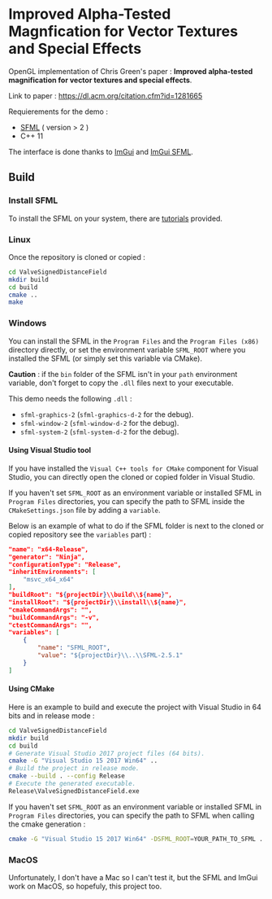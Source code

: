 # Improved Alpha-Tested Magnfication for Vector Textures and Special Effects

OpenGL implementation of Chris Green's paper : 
__Improved alpha-tested magnification for vector textures and special effects__.

Link to paper : https://dl.acm.org/citation.cfm?id=1281665

Requierements for the demo :
- [SFML](https://www.sfml-dev.org/index.php) ( version > 2 )
- C++ 11

The interface is done thanks to [ImGui](https://github.com/ocornut/imgui) and [ImGui SFML](https://github.com/eliasdaler/imgui-sfml).

## Build 

### Install SFML
To install the SFML on your system, there are 
[tutorials](https://www.sfml-dev.org/tutorials/2.5/#top) provided.

### Linux
Once the repository is cloned or copied :
```bash
cd ValveSignedDistanceField
mkdir build
cd build
cmake ..
make
```

### Windows

You can install the SFML in the ``Program Files`` and the ``Program Files (x86)`` directory directly,
or set the environment variable ``SFML_ROOT`` where you installed the SFML (or simply set this variable via CMake).

__Caution__ : if the ``bin`` folder of the SFML isn't in your ``path`` environment variable, don't forget
to copy the ``.dll`` files next to your executable.

This demo needs the following ``.dll`` :
- ``sfml-graphics-2`` (``sfml-graphics-d-2`` for the debug).
- ``sfml-window-2`` (``sfml-window-d-2`` for the debug).
- ``sfml-system-2`` (``sfml-system-d-2`` for the debug).

#### Using Visual Studio tool

If you have installed the ``Visual C++ tools for CMake`` component for Visual Studio, you can directly
open the cloned or copied folder in Visual Studio.

If you haven't set ``SFML_ROOT`` as an environment variable or installed SFML in ``Program Files``
directories, you can specify the path to SFML inside the ``CMakeSettings.json`` file by adding
a ``variable``.

Below is an example of what to do if the SFML folder is next to the cloned or copied repository see the ``variables`` part) :
```json
"name": "x64-Release",
"generator": "Ninja",
"configurationType": "Release",
"inheritEnvironments": [
    "msvc_x64_x64"
],
"buildRoot": "${projectDir}\\build\\${name}",
"installRoot": "${projectDir}\\install\\${name}",
"cmakeCommandArgs": "",
"buildCommandArgs": "-v",
"ctestCommandArgs": "",
"variables": [
    {
        "name": "SFML_ROOT",
        "value": "${projectDir}\\..\\SFML-2.5.1"
    }
]
```

#### Using CMake

Here is an example to build and execute the project with Visual Studio in 64 bits 
and in release mode :
```bash
cd ValveSignedDistanceField
mkdir build
cd build
# Generate Visual Studio 2017 project files (64 bits).
cmake -G "Visual Studio 15 2017 Win64" ..
# Build the project in release mode.
cmake --build . --config Release
# Execute the generated executable.
Release\ValveSignedDistanceField.exe
```

If you haven't set ``SFML_ROOT`` as an environment variable or installed SFML in ``Program Files``
directories, you can specify the path to SFML when calling the cmake generation : 
```bash
cmake -G "Visual Studio 15 2017 Win64" -DSFML_ROOT=YOUR_PATH_TO_SFML ..
```

### MacOS
Unfortunately, I don't have a Mac so I can't test it, 
but the SFML and ImGui work on MacOS, so hopefuly, this project too.
